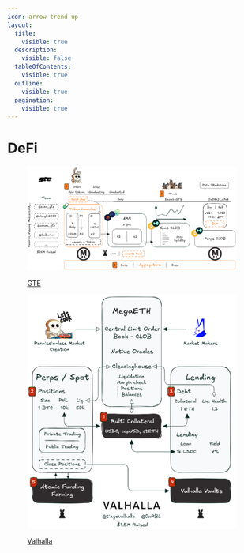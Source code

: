 ```yaml
---
icon: arrow-trend-up
layout:
  title:
    visible: true
  description:
    visible: false
  tableOfContents:
    visible: true
  outline:
    visible: true
  pagination:
    visible: true
---
```


# DeFi

<figure><img src="../../.gitbook/assets/GTE_v2.PNG" alt=""><figcaption><p><a href="gte.md">GTE</a></p></figcaption></figure>

<figure><img src="../../.gitbook/assets/valhalla_v1.PNG" alt=""><figcaption><p><a href="valhalla.md">Valhalla</a></p></figcaption></figure>

